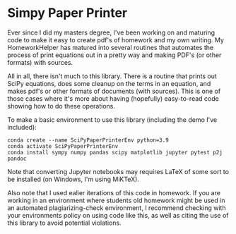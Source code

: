 # Simpy Paper Printer

Ever since I did my masters degree, I've been working on and maturing code to make it easy to create pdf's of homework and my own writing.  My HomeworkHelper has matured into several routines that automates the process of print equations out in a pretty way and making PDF's (or other formats) with sources.  

All in all, there isn't much to this library.  There is a routine that prints out SciPy equations, does some cleanup on the terms in an equation, and makes pdf's or other formats of documents (with sources).  This is one of those cases where it's more about having (hopefully) easy-to-read code showing how to do these operations.

To make a basic environment to use this library (including the demo I've included):

```
conda create --name SciPyPaperPrinterEnv python=3.9
conda activate SciPyPaperPrinterEnv
conda install sympy numpy pandas scipy matplotlib jupyter pytest p2j pandoc 
```

Note that converting Jupyter notebooks may requires LaTeX of some sort to be installed (on Windows, I'm using MiKTeX).

Also note that I used ealier iterations of this code in homework.  If you are working in an environment where students old homework might be used in an automated plagiarizing-check environment, I recommend checking with your environments policy on using code like this, as well as citing the use of this library to avoid potential violations.

